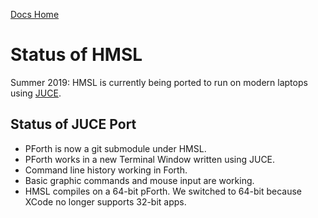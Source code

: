 [Docs Home](.)

# Status of HMSL

Summer 2019: HMSL is currently being ported to run on modern laptops using [JUCE](https://juce.com).

## Status of JUCE Port

* PForth is now a git submodule under HMSL.
* PForth works in a new Terminal Window written using JUCE.
* Command line history working in Forth.
* Basic graphic commands and mouse input are working.
* HMSL compiles on a 64-bit pForth. We switched to 64-bit because XCode no longer supports 32-bit apps.
